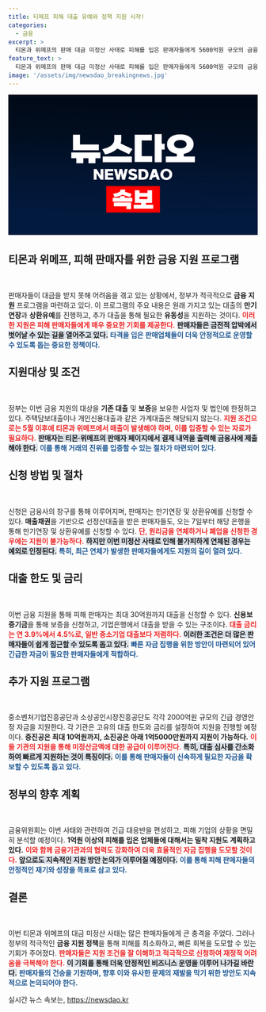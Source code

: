 ```yaml
---
title: 티메프 피해 대출 유예와 정책 지원 시작!
categories:
  - 금융
excerpt: >
  티몬과 위메프의 판매 대금 미정산 사태로 피해를 입은 판매자들에게 5600억원 규모의 금융 지원이 시작됩니다. 대출 만기 연장과 추가 대출을 통해 자금난을 해결할 수 있는 기회가 제공되며, 최대 30억원까지 대출이 가능합니다. 정부의 적극적인 지원으로 피해 판매자들이 벗어날 수 있을지 주목됩니다.
feature_text: >
  티몬과 위메프의 판매 대금 미정산 사태로 피해를 입은 판매자들에게 5600억원 규모의 금융 지원이 시작됩니다. 대출 만기 연장과 추가 대출을 통해 자금난을 해결할 수 있는 기회가 제공되며, 최대 30억원까지 대출이 가능합니다. 정부의 적극적인 지원으로 피해 판매자들이 벗어날 수 있을지 주목됩니다.
image: '/assets/img/newsdao_breakingnews.jpg'
---
```


<p><img src="/assets/img/newsdao_breakingnews.jpg" alt="ranknews 속보" /></p>

<h2 data-ke-size="size26">티몬과 위메프, 피해 판매자를 위한 금융 지원 프로그램</h2>

<p data-ke-size="size16">&nbsp;</p>

<p>판매자들이 대금을 받지 못해 어려움을 겪고 있는 상황에서, 정부가 적극적으로 <b>금융 지원</b> 프로그램을 마련하고 있다. 이 프로그램의 주요 내용은 원래 가지고 있는 대출의 <b>만기연장</b>과 <b>상환유예</b>를 진행하고, 추가 대출을 통해 필요한 <b>유동성</b>을 지원하는 것이다. <b><span style="color: #ee2323;">이러한 지원은 피해 판매자들에게 매우 중요한 기회를 제공한다.</span></b> <b><span style="background-color: #21538527;">판매자들은 금전적 압박에서 벗어날 수 있는 길을 열어주고 있다.</span></b> <b><span style="color: #1a5490;">타격을 입은 판매업체들이 더욱 안정적으로 운영할 수 있도록 돕는 중요한 정책이다.</span></b></p>

<h2 data-ke-size="size26">지원대상 및 조건</h2>

<p data-ke-size="size16">&nbsp;</p>

<p>정부는 이번 금융 지원의 대상을 <b>기존 대출</b> 및 <b>보증</b>을 보유한 사업자 및 법인에 한정하고 있다. 주택담보대출이나 개인신용대출과 같은 가계대출은 해당되지 않는다. <b><span style="color: #ee2323;">지원 조건으로는 5월 이후에 티몬과 위메프에서 매출이 발생해야 하며, 이를 입증할 수 있는 자료가 필요하다.</span></b> <b><span style="background-color: #21538527;">판매자는 티몬·위메프의 판매자 페이지에서 결제 내역을 출력해 금융사에 제출해야 한다.</span></b> <b><span style="color: #1a5490;">이를 통해 거래의 진위를 입증할 수 있는 절차가 마련되어 있다.</span></b></p>

<h2 data-ke-size="size26">신청 방법 및 절차</h2>

<p data-ke-size="size16">&nbsp;</p>

<p>신청은 금융사의 창구를 통해 이루어지며, 판매자는 만기연장 및 상환유예를 신청할 수 있다. <b>매출채권</b>을 기반으로 선정산대출을 받은 판매자들도, 오는 7일부터 해당 은행을 통해 만기연장 및 상환유예를 신청할 수 있다. <b><span style="color: #ee2323;">단, 원리금을 연체하거나 폐업을 신청한 경우에는 지원이 불가능하다.</span></b> <b><span style="background-color: #21538527;">하지만 이번 미정산 사태로 인해 불가피하게 연체된 경우는 예외로 인정된다.</span></b> <b><span style="color: #1a5490;">특히, 최근 연체가 발생한 판매자들에게도 지원의 길이 열려 있다.</span></b></p>

<h2 data-ke-size="size26">대출 한도 및 금리</h2>

<p data-ke-size="size16">&nbsp;</p>

<p>이번 금융 지원을 통해 피해 판매자는 최대 30억원까지 대출을 신청할 수 있다. <b>신용보증기금</b>을 통해 보증을 신청하고, 기업은행에서 대출을 받을 수 있는 구조이다. <b><span style="color: #ee2323;">대출 금리는 연 3.9%에서 4.5%로, 일반 중소기업 대출보다 저렴하다.</span></b> <b><span style="background-color: #21538527;">이러한 조건은 더 많은 판매자들이 쉽게 접근할 수 있도록 돕고 있다.</span></b> <b><span style="color: #1a5490;">빠른 자금 집행을 위한 방안이 마련되어 있어 긴급한 자금이 필요한 판매자들에게 적합하다.</span></b></p>

<h2 data-ke-size="size26">추가 지원 프로그램</h2>

<p data-ke-size="size16">&nbsp;</p>

<p>중소벤처기업진흥공단과 소상공인시장진흥공단도 각각 2000억원 규모의 긴급 경영안정 자금을 지원한다. 각 기관은 고유의 대출 한도와 금리를 설정하여 지원을 진행할 예정이다. <b>중진공은 최대 10억원까지, 소진공은 아래 1억5000만원까지 지원이 가능하다.</b> <b><span style="color: #ee2323;">이들 기관의 지원을 통해 미정산금액에 대한 공급이 이루어진다.</span></b> <b><span style="background-color: #21538527;">특히, 대출 심사를 간소화하여 빠르게 지원하는 것이 특징이다.</span></b> <b><span style="color: #1a5490;">이를 통해 판매자들이 신속하게 필요한 자금을 확보할 수 있도록 돕고 있다.</span></b></p>

<h2 data-ke-size="size26">정부의 향후 계획</h2>

<p data-ke-size="size16">&nbsp;</p>

<p>금융위원회는 이번 사태와 관련하여 긴급 대응반을 편성하고, 피해 기업의 상황을 면밀히 분석할 예정이다. <b>1억원 이상의 피해를 입은 업체들에 대해서는 밀착 지원도 계획하고 있다.</b> <b><span style="color: #ee2323;">이와 함께 금융기관과의 협력도 강화하여 더욱 효율적인 자금 집행을 도모할 것이다.</span></b> <b><span style="background-color: #21538527;">앞으로도 지속적인 지원 방안 논의가 이루어질 예정이다.</span></b> <b><span style="color: #1a5490;">이를 통해 피해 판매자들의 안정적인 재기와 성장을 목표로 삼고 있다.</span></b></p>

<h2 data-ke-size="size26">결론</h2>

<p data-ke-size="size16">&nbsp;</p>

<p>이번 티몬과 위메프의 대금 미정산 사태는 많은 판매자들에게 큰 충격을 주었다. 그러나 정부의 적극적인 <b>금융 지원 정책</b>을 통해 피해를 최소화하고, 빠른 회복을 도모할 수 있는 기회가 주어졌다. <b><span style="color: #ee2323;">판매자들은 지원 조건을 잘 이해하고 적극적으로 신청하여 재정적 어려움을 극복해야 한다.</span></b> <b><span style="background-color: #21538527;">이 기회를 통해 더욱 안정적인 비즈니스 운영을 이루어 나가길 바란다.</span></b> <b><span style="color: #1a5490;">판매자들의 건승을 기원하며, 향후 이와 유사한 문제의 재발을 막기 위한 방안도 지속적으로 논의되어야 한다.</span></b></p>
실시간 뉴스 속보는, <a href="https://newsdao.kr" rel="dofollow">https://newsdao.kr</a>


